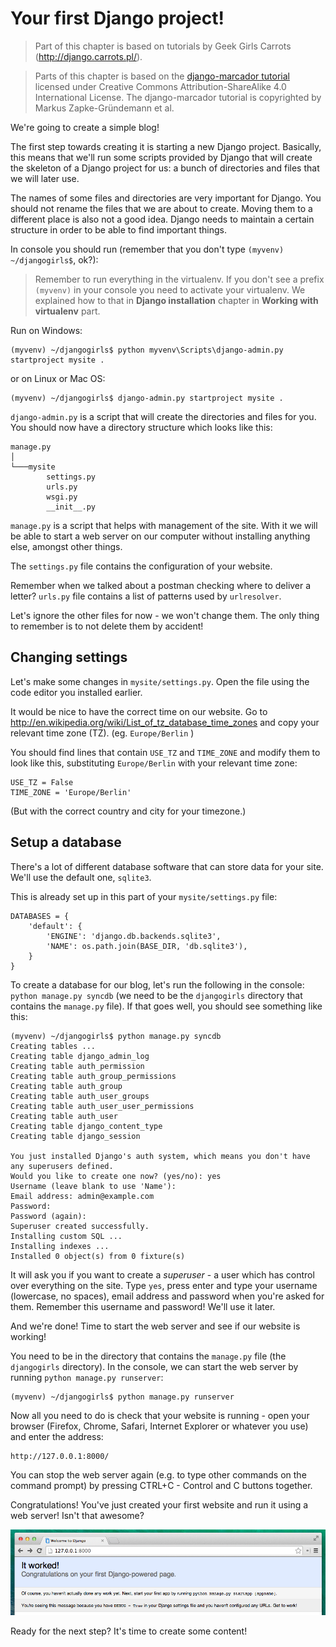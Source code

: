 # Your first Django project!

> Part of this chapter is based on tutorials by Geek Girls Carrots (http://django.carrots.pl/).

> Parts of this chapter is based on the [django-marcador
tutorial](http://django-marcador.keimlink.de/) licensed under Creative Commons
Attribution-ShareAlike 4.0 International License. The django-marcador tutorial
is copyrighted by Markus Zapke-Gründemann et al.

We're going to create a simple blog!

The first step towards creating it is starting a new Django project. Basically, this means that we'll run some scripts provided by Django that will create the skeleton of a Django project for us: a bunch of directories and files that we will later use.

The names of some files and directories are very important for Django. You should not rename the files that we are about to create. Moving them to a different place is also not a good idea. Django needs to maintain a certain structure in order to be able to find important things.

In console you should run (remember that you don't type `(myvenv) ~/djangogirls$`, ok?):

> Remember to run everything in the virtualenv. If you don't see a prefix `(myvenv)` in your console you need to activate your virtualenv. We explained how to that in __Django installation__ chapter in __Working with virtualenv__ part.

Run on Windows:

    (myvenv) ~/djangogirls$ python myvenv\Scripts\django-admin.py startproject mysite .

or on Linux or Mac OS:

    (myvenv) ~/djangogirls$ django-admin.py startproject mysite .

`django-admin.py` is a script that will create the directories and files for you. You should now have a directory structure which looks like this:

    manage.py
    │
    └───mysite
            settings.py
            urls.py
            wsgi.py
            __init__.py


`manage.py` is a script that helps with management of the site. With it we will be able to start a web server on our computer without installing anything else, amongst other things.

The `settings.py` file contains the configuration of your website.

Remember when we talked about a postman checking where to deliver a letter? `urls.py` file contains a list of patterns used by `urlresolver`.

Let's ignore the other files for now - we won't change them. The only thing to remember is to not delete them by accident!

## Changing settings

Let's make some changes in `mysite/settings.py`. Open the file using the code editor you installed earlier.

It would be nice to have the correct time on our website. Go to http://en.wikipedia.org/wiki/List_of_tz_database_time_zones and copy your relevant time zone (TZ). (eg. `Europe/Berlin` ) 

You should find lines that contain `USE_TZ` and `TIME_ZONE` and modify them to look like this, substituting `Europe/Berlin` with your relevant time zone:

    USE_TZ = False
    TIME_ZONE = 'Europe/Berlin'

(But with the correct country and city for your timezone.)

## Setup a database

There's a lot of different database software that can store data for your site. We'll use the default one, `sqlite3`.

This is already set up in this part of your `mysite/settings.py` file:

    DATABASES = {
        'default': {
            'ENGINE': 'django.db.backends.sqlite3',
            'NAME': os.path.join(BASE_DIR, 'db.sqlite3'),
        }
    }

To create a database for our blog, let's run the following in the console: `python manage.py syncdb` (we need to be the `djangogirls` directory that contains the `manage.py` file). If that goes well, you should see something like this:

    (myvenv) ~/djangogirls$ python manage.py syncdb
    Creating tables ...
    Creating table django_admin_log
    Creating table auth_permission
    Creating table auth_group_permissions
    Creating table auth_group
    Creating table auth_user_groups
    Creating table auth_user_user_permissions
    Creating table auth_user
    Creating table django_content_type
    Creating table django_session

    You just installed Django's auth system, which means you don't have any superusers defined.
    Would you like to create one now? (yes/no): yes
    Username (leave blank to use 'Name'):
    Email address: admin@example.com
    Password:
    Password (again):
    Superuser created successfully.
    Installing custom SQL ...
    Installing indexes ...
    Installed 0 object(s) from 0 fixture(s)

It will ask you if you want to create a *superuser* - a user which has control over everything on the site. Type `yes`, press enter and type your username (lowercase, no spaces), email address and password when you're asked for them. Remember this username and password! We'll use it later.

And we're done! Time to start the web server and see if our website is working!

You need to be in the directory that contains the `manage.py` file (the `djangogirls` directory). In the console, we can start the web server by running `python manage.py runserver`:

    (myvenv) ~/djangogirls$ python manage.py runserver

Now all you need to do is check that your website is running - open your browser (Firefox, Chrome, Safari, Internet Explorer or whatever you use) and enter the address:

    http://127.0.0.1:8000/

You can stop the web server again (e.g. to type other commands on the command prompt) by pressing CTRL+C - Control and C buttons together.

Congratulations! You've just created your first website and run it using a web server! Isn't that awesome?

![It worked!](images/it_worked2.png)

Ready for the next step? It's time to create some content!

